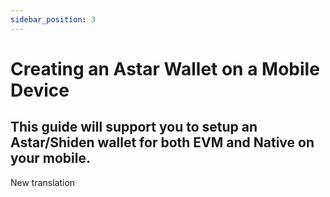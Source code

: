 ```yaml
---
sidebar_position: 3
---
```


# Creating an Astar Wallet on a Mobile Device

**This guide will support you to setup an Astar/Shiden wallet for both EVM and Native on your mobile.**
---

New translation
